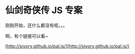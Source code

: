 # 仙剑奇侠传 JS 专案

刚刚开始，还什么都没有呢。。。

啊，有个链接可以看~

[http://sivory.github.io/pal.js/](http://sivory.github.io/pal.js/)